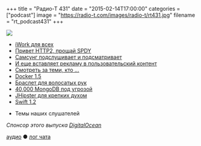 +++
title = "Радио-Т 431"
date = "2015-02-14T17:00:00"
categories = ["podcast"]
image = "https://radio-t.com/images/radio-t/rt431.jpg"
filename = "rt_podcast431"
+++

![](https://radio-t.com/images/radio-t/rt431.jpg)

* [iWork для всех](http://prsm.tc/dmaOft)
* [Привет HTTP2, прощай SPDY](http://blog.chromium.org/2015/02/hello-http2-goodbye-spdy-http-is_9.html)
* [Самсунг подслушивает и подсматривает](http://www.bbc.co.uk/news/technology-31296188)
* [И еще вставляет рекламу в пользовательский контент](http://geektimes.ru/post/245720/)
* [Смотреть за теми, кто ...](http://prsm.tc/XvWIxm)
* [Docker 1.5](https://blog.docker.com/2015/02/docker-1-5-ipv6-support-read-only-containers-stats-named-dockerfiles-and-more/)
* [Браслет для волосатых рук](http://prsm.tc/ZzBvwP)
* [40,000 MongoDB под угрозой](http://prsm.tc/4ErJuQ)
* [JHipster для крепких духом](http://spring.io/blog/2015/02/10/introducing-jhipster)
* [Swift 1.2](http://news360.com/article/278054838)
- Темы наших слушателей

_Спонсор этого выпуска [DigitalOcean](https://www.digitalocean.com)_

[аудио](http://cdn.radio-t.com/rt_podcast431.mp3) ● [лог чата](http://chat.radio-t.com/logs/radio-t-431.html)
<audio src="http://cdn.radio-t.com/rt_podcast431.mp3" preload="none"></audio>